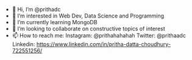 - 👋 Hi, I’m @prithadc
- 👀 I’m interested in Web Dev, Data Science and Programming
- 🌱 I’m currently learning MongoDB
- 💞️ I’m looking to collaborate on constructive topics of interest
- 📫 How to reach me: Instagram: @prithahahahah Twitter: @prithaadc Linkedin: https://www.linkedin.com/in/pritha-datta-choudhury-722551256/

<!---
prithadc/prithadc is a ✨ special ✨ repository because its `README.md` (this file) appears on your GitHub profile.
You can click the Preview link to take a look at your changes.
--->

